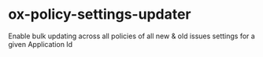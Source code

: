 # ox-policy-settings-updater

Enable bulk updating across all policies of all new &amp; old issues settings
for a given Application Id
